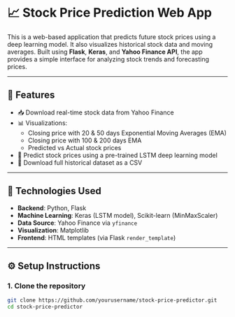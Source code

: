 # 📈 Stock Price Prediction Web App

This is a web-based application that predicts future stock prices using a deep learning model. It also visualizes historical stock data and moving averages. Built using **Flask**, **Keras**, and **Yahoo Finance API**, the app provides a simple interface for analyzing stock trends and forecasting prices.

---

## 🚀 Features

- 📥 Download real-time stock data from Yahoo Finance
- 📊 Visualizations:
  - Closing price with 20 & 50 days Exponential Moving Averages (EMA)
  - Closing price with 100 & 200 days EMA
  - Predicted vs Actual stock prices
- 🤖 Predict stock prices using a pre-trained LSTM deep learning model
- 💾 Download full historical dataset as a CSV

---

## 🧠 Technologies Used

- **Backend**: Python, Flask
- **Machine Learning**: Keras (LSTM model), Scikit-learn (MinMaxScaler)
- **Data Source**: Yahoo Finance via `yfinance`
- **Visualization**: Matplotlib
- **Frontend**: HTML templates (via Flask `render_template`)

---

## ⚙️ Setup Instructions

### 1. Clone the repository

```bash
git clone https://github.com/yourusername/stock-price-predictor.git
cd stock-price-predictor
